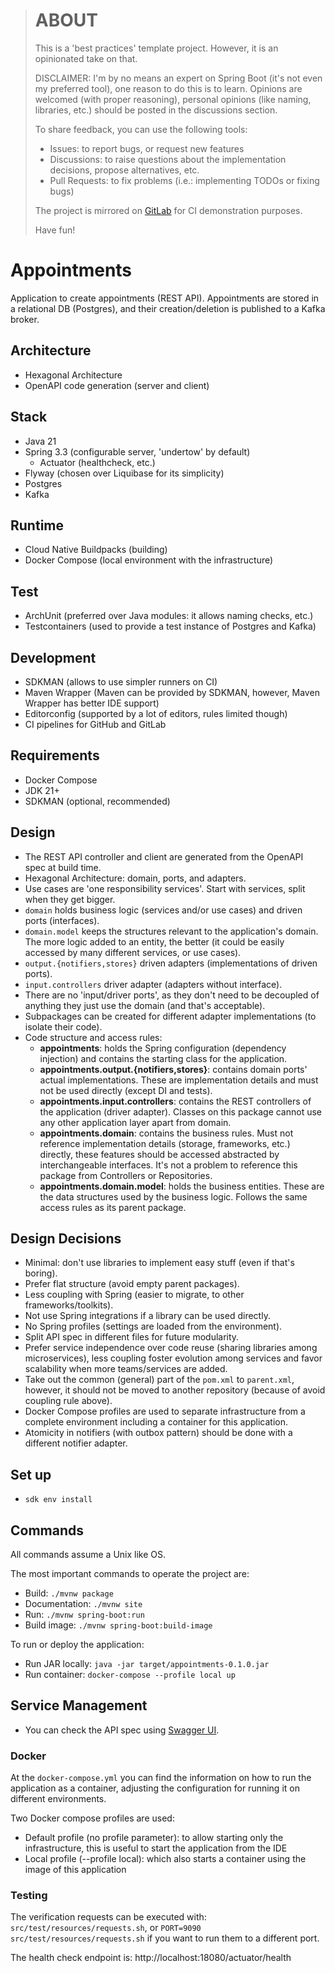 
> # ABOUT
> This is a 'best practices' template project. However, it is an opinionated take on that.
>
> DISCLAIMER: I'm by no means an expert on Spring Boot (it's not even my preferred tool), one reason
> to do this is to learn. Opinions are welcomed (with proper reasoning), personal opinions (like
> naming, libraries, etc.) should be posted in the discussions section.
>
> To share feedback, you can use the following tools:
> * Issues: to report bugs, or request new features
> * Discussions: to raise questions about the implementation decisions, propose alternatives, etc.
> * Pull Requests: to fix problems (i.e.: implementing TODOs or fixing bugs)
>
> The project is mirrored on [GitLab](https://gitlab.com/jaguililla/hexagonal_spring) for CI
> demonstration purposes.
>
> Have fun!

# Appointments
Application to create appointments (REST API). Appointments are stored in a relational DB
(Postgres), and their creation/deletion is published to a Kafka broker.

## Architecture
* Hexagonal Architecture
* OpenAPI code generation (server and client)

## Stack
* Java 21
* Spring 3.3 (configurable server, 'undertow' by default)
  * Actuator (healthcheck, etc.)
* Flyway (chosen over Liquibase for its simplicity)
* Postgres
* Kafka

## Runtime
* Cloud Native Buildpacks (building)
* Docker Compose (local environment with the infrastructure)

## Test
* ArchUnit (preferred over Java modules: it allows naming checks, etc.)
* Testcontainers (used to provide a test instance of Postgres and Kafka)

## Development
* SDKMAN (allows to use simpler runners on CI)
* Maven Wrapper (Maven can be provided by SDKMAN, however, Maven Wrapper has better IDE support)
* Editorconfig (supported by a lot of editors, rules limited though)
* CI pipelines for GitHub and GitLab

## Requirements
* Docker Compose
* JDK 21+
* SDKMAN (optional, recommended)

## Design
* The REST API controller and client are generated from the OpenAPI spec at build time.
* Hexagonal Architecture: domain, ports, and adapters.
* Use cases are 'one responsibility services'. Start with services, split when they get bigger.
* `domain` holds business logic (services and/or use cases) and driven ports (interfaces).
* `domain.model` keeps the structures relevant to the application's domain. The more logic added to
  an entity, the better (it could be easily accessed by many different services, or use cases).
* `output.{notifiers,stores}` driven adapters (implementations of driven ports).
* `input.controllers` driver adapter (adapters without interface).
* There are no 'input/driver ports', as they don't need to be decoupled of anything they just use
  the domain (and that's acceptable).
* Subpackages can be created for different adapter implementations (to isolate their code).
* Code structure and access rules:
  - **appointments**: holds the Spring configuration (dependency injection) and contains the
    starting class for the application.
  - **appointments.output.{notifiers,stores}**: contains domain ports' actual implementations.
    These are implementation details and must not be used directly (except DI and tests).
  - **appointments.input.controllers**: contains the REST controllers of the application (driver
    adapter). Classes on this package cannot use any other application layer apart from domain.
  - **appointments.domain**: contains the business rules. Must not reference implementation details
    (storage, frameworks, etc.) directly, these features should be accessed abstracted by
    interchangeable interfaces. It's not a problem to reference this package from Controllers or
    Repositories.
  - **appointments.domain.model**: holds the business entities. These are the data structures used
    by the business logic. Follows the same access rules as its parent package.

## Design Decisions
* Minimal: don't use libraries to implement easy stuff (even if that's boring).
* Prefer flat structure (avoid empty parent packages).
* Less coupling with Spring (easier to migrate, to other frameworks/toolkits).
* Not use Spring integrations if a library can be used directly.
* No Spring profiles (settings are loaded from the environment).
* Split API spec in different files for future modularity.
* Prefer service independence over code reuse (sharing libraries among microservices), less
  coupling foster evolution among services and favor scalability when more teams/services are added.
* Take out the common (general) part of the `pom.xml` to `parent.xml`, however, it should not be
  moved to another repository (because of avoid coupling rule above).
* Docker Compose profiles are used to separate infrastructure from a complete environment including
  a container for this application.
* Atomicity in notifiers (with outbox pattern) should be done with a different notifier adapter.

## Set up
* `sdk env install`

## Commands
All commands assume a Unix like OS.

The most important commands to operate the project are:

* Build: `./mvnw package`
* Documentation: `./mvnw site`
* Run: `./mvnw spring-boot:run`
* Build image: `./mvnw spring-boot:build-image`

To run or deploy the application:

* Run JAR locally: `java -jar target/appointments-0.1.0.jar`
* Run container: `docker-compose --profile local up`

## Service Management
* You can check the API spec using [Swagger UI](http://localhost:8080/swagger-ui/index.html).

### Docker
At the `docker-compose.yml` you can find the information on how to run the application as a
container, adjusting the configuration for running it on different environments.

Two Docker compose profiles are used:
- Default profile (no profile parameter): to allow starting only the infrastructure, this is useful
  to start the application from the IDE
- Local profile (--profile local): which also starts a container using the image of this application

### Testing
The verification requests can be executed with: `src/test/resources/requests.sh`, or
`PORT=9090 src/test/resources/requests.sh` if you want to run them to a different port.

The health check endpoint is: http://localhost:18080/actuator/health
